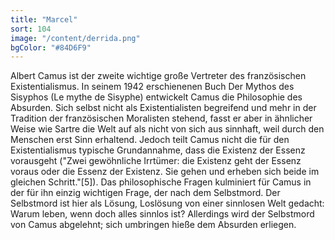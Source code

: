 ```yaml
---
title: "Marcel"
sort: 104
image: "/content/derrida.png"
bgColor: "#84D6F9"
---
```


Albert Camus ist der zweite wichtige große Vertreter des französischen Existentialismus. In seinem 1942 erschienenen Buch Der Mythos des Sisyphos (Le mythe de Sisyphe) entwickelt Camus die Philosophie des Absurden. Sich selbst nicht als Existentialisten begreifend und mehr in der Tradition der französischen Moralisten stehend, fasst er aber in ähnlicher Weise wie Sartre die Welt auf als nicht von sich aus sinnhaft, weil durch den Menschen erst Sinn erhaltend. Jedoch teilt Camus nicht die für den Existentialismus typische Grundannahme, dass die Existenz der Essenz vorausgeht ("Zwei gewöhnliche Irrtümer: die Existenz geht der Essenz voraus oder die Essenz der Existenz. Sie gehen und erheben sich beide im gleichen Schritt."[5]). Das philosophische Fragen kulminiert für Camus in der für ihn einzig wichtigen Frage, der nach dem Selbstmord. Der Selbstmord ist hier als Lösung, Loslösung von einer sinnlosen Welt gedacht: Warum leben, wenn doch alles sinnlos ist? Allerdings wird der Selbstmord von Camus abgelehnt; sich umbringen hieße dem Absurden erliegen.